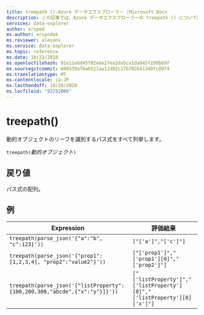 ```yaml
---
title: treepath ()-Azure データエクスプローラー |Microsoft Docs
description: この記事では、Azure データエクスプローラーの treepath () について説明します。
services: data-explorer
author: orspod
ms.author: orspodek
ms.reviewer: alexans
ms.service: data-explorer
ms.topic: reference
ms.date: 10/23/2018
ms.openlocfilehash: 91e11e6d45f82e6e27ea2da5ca1da945f190b69f
ms.sourcegitcommit: 608539af6ab511aa11d82c17b782641340fc8974
ms.translationtype: MT
ms.contentlocale: ja-JP
ms.lasthandoff: 10/20/2020
ms.locfileid: "92252006"
---
```

# <a name="treepath"></a>treepath()

動的オブジェクトのリーフを識別するパス式をすべて列挙します。

`treepath(`*動的オブジェクト*`)`

## <a name="returns"></a>戻り値

パス式の配列。

## <a name="examples"></a>例

|Expression|評価結果|
|---|---|
|`treepath(parse_json('{"a":"b", "c":123}'))` | `["['a']","['c']"]`|
|`treepath(parse_json('{"prop1":[1,2,3,4], "prop2":"value2"}'))`|`["['prop1']","['prop1'][0]","['prop2']"]`|
|`treepath(parse_json('{"listProperty":[100,200,300,"abcde",{"x":"y"}]}'))`|`["['listProperty']","['listProperty'][0]","['listProperty'][0]['x']"]`|